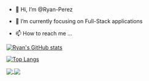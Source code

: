 - 👋 Hi, I’m @Ryan-Perez
- 🌱 I’m currently focusing on Full-Stack applications

- 📫 How to reach me ...

[![Ryan's GitHub stats](https://github-readme-stats.vercel.app/api?username=Ryan-Perez&show_icons=true&theme=radical&hide_border=true)](https://github.com/anuraghazra/github-readme-stats)

[![Top Langs](https://github-readme-stats.vercel.app/api/top-langs/?username=Ryan-Perez&theme=radical&hide_border=true)](https://github.com/anuraghazra/github-readme-stats)

<a href="">
  <img align="center" src="https://github-readme-stats.vercel.app/api?username=Ryan-Perez&show_icons=true&theme=radical&hide_border=true" />
</a>
<a href="https://github.com/anuraghazra/convoychat">
  <img align="center" src="https://github-readme-stats.vercel.app/api/pin/?username=anuraghazra&repo=convoychat" />
</a>
